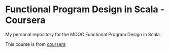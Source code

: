 # Functional Program Design in Scala - Coursera

My personal repository for the MOOC Functional Program Design in Scala.

This course is from [coursera](https://www.coursera.org/learn/progfun2)
